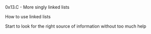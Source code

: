0x13.C - More singly linked lists

How to use linked lists

Start to look for the right source of information without too much help
